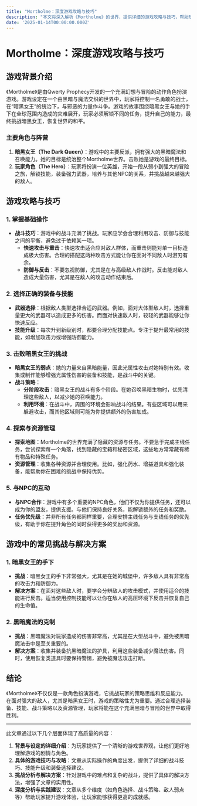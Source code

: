 ```yaml
---
title: "Mortholme：深度游戏攻略与技巧"
description: "本文将深入解析《Mortholme》的世界，提供详细的游戏攻略与技巧，帮助玩家克服挑战、打败敌人，并在游戏中获得更高的成就感。"
date: '2025-01-14T00:00:00.000Z'
---
```

# Mortholme：深度游戏攻略与技巧

## 游戏背景介绍

《Mortholme》是由Qwerty Prophecy开发的一个充满幻想与冒险的动作角色扮演游戏。游戏设定在一个由黑暗与魔法交织的世界中，玩家将控制一名勇敢的战士，在“暗黑女王”的统治下，与邪恶的力量作斗争。游戏的故事围绕暗黑女王与她的手下在全球范围内造成的灾难展开，玩家必须解锁不同的任务，提升自己的能力，最终挑战暗黑女王，恢复世界的和平。

### 主要角色与阵营

1. **暗黑女王（The Dark Queen）**：游戏中的主要反派，拥有强大的黑暗魔法和召唤能力。她的目标是统治整个Mortholme世界。击败她是游戏的最终目标。
2. **玩家角色（The Hero）**：玩家将扮演一位英雄，开始一段从弱小到强大的冒险之旅，解锁技能，装备强力武器，培养与其他NPC的关系，并挑战越来越强大的敌人。

## 游戏攻略与技巧

### 1. **掌握基础操作**

- **战斗技巧**：游戏中的战斗充满了挑战。玩家应学会合理利用攻击、防御与技能之间的平衡，避免过于依赖某一项。
  - **快速攻击与重击**：快速攻击适合应对敌人群体，而重击则能对单一目标造成极大伤害。合理的搭配这两种攻击方式能让你在面对不同敌人时游刃有余。
  - **防御与反击**：不要忽视防御，尤其是在与高级敌人作战时。反击能对敌人造成大量伤害，尤其是在敌人的攻击动作结束后。

### 2. **选择正确的装备与技能**

- **武器选择**：根据敌人类型选择合适的武器。例如，面对大体型敌人时，选择重量更大的武器可以造成更多的伤害。而面对快速敌人时，较轻的武器能够让你快速反应。
- **技能升级**：每次升到新级别时，都要合理分配技能点。专注于提升最常用的技能，如增加攻击力或增强防御能力。

### 3. **击败暗黑女王的挑战**

- **暗黑女王的弱点**：她的力量来自黑暗能量，因此光属性攻击对她特别有效。收集或制作能够增强光属性伤害的装备和技能，是战斗中的关键。
- **战斗策略**：
  - **分阶段攻击**：暗黑女王的战斗有多个阶段。在她召唤黑暗生物时，优先清理这些敌人，以减少她的召唤能力。
  - **利用环境**：在战斗中，周围的环境会影响战斗的结果。有些区域可以用来躲避攻击，而其他区域则可能为你提供额外的伤害加成。

### 4. **探索与资源管理**

- **探索地图**：Mortholme的世界充满了隐藏的资源与任务。不要急于完成主线任务，尝试探索每一个角落，找到隐藏的宝箱和秘密区域，这些地方常常藏有稀有物品和特殊任务。
- **资源管理**：收集各种资源并合理使用。比如，强化药水、增益道具和强化装备，能帮助你在困难的挑战中保持优势。

### 5. **与NPC的互动**

- **与NPC合作**：游戏中有多个重要的NPC角色，他们不仅为你提供任务，还可以成为你的盟友，提供支援。与他们保持良好关系，能解锁额外的任务和奖励。
- **任务优先级**：并非所有任务都同样重要，合理安排主线任务与支线任务的优先级，有助于你在提升角色的同时获得更多的奖励和资源。

## 游戏中的常见挑战与解决方案

### 1. **暗黑女王的手下**

- **挑战**：暗黑女王的手下非常强大，尤其是在她的城堡中，许多敌人具有非常高的攻击力和防御力。
- **解决方案**：在面对这些敌人时，要学会分辨敌人的攻击模式，并使用适合的技能进行反击。适当使用控制技能可以让你在敌人的高压环境下反击并恢复自己的生命值。

### 2. **黑暗魔法的克制**

- **挑战**：黑暗魔法对玩家造成的伤害非常高，尤其是在大型战斗中，避免被黑暗魔法击中是至关重要的。
- **解决方案**：收集并装备抗黑暗魔法的护具，利用这些装备减少魔法伤害。同时，使用恢复类道具时要保持警惕，避免被魔法攻击打断。

## 结论

《Mortholme》不仅仅是一款角色扮演游戏，它挑战玩家的策略思维和反应能力。在面对强大的敌人，尤其是暗黑女王时，游戏的策略性尤为重要。通过合理选择装备、技能、战斗策略以及资源管理，玩家将能在这个充满黑暗与冒险的世界中取得胜利。

---

此文章通过以下几个层面体现了高质量的内容：
1. **背景与设定的详细介绍**：为玩家提供了一个清晰的游戏世界观，让他们更好地理解游戏的剧情与角色。
2. **具体的游戏技巧与攻略**：文章从实际操作的角度出发，提供了详细的战斗技巧、技能升级和装备选择建议。
3. **挑战分析与解决方案**：针对游戏中的难点和复杂的战斗，提供了具体的解决方法，增强了文章的实用性。
4. **深度分析与实践建议**：文章从多个维度（如角色选择、战斗策略、敌人弱点等）帮助玩家提升游戏体验，让玩家能够获得更高的成就感。
